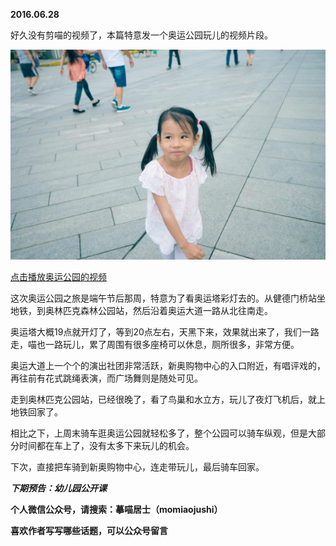 
          
            
**2016.06.28**

好久没有剪喵的视频了，本篇特意发一个奥运公园玩儿的视频片段。



![](img/51001-ec87f8054770876c.jpg)




[点击播放奥运公园的视频](https://link.jianshu.com?t=http://v.qq.com/iframe/player.html?vid=w0308xwusi2&amp;tiny=0&amp;auto=0)

这次奥运公园之旅是端午节后那周，特意为了看奥运塔彩灯去的。从健德门桥站坐地铁，到奥林匹克森林公园站，然后沿着奥运大道一路从北往南走。

奥运塔大概19点就开灯了，等到20点左右，天黑下来，效果就出来了，我们一路走，喵也一路玩儿，累了周围有很多座椅可以休息，厕所很多，非常方便。

奥运大道上一个个的演出社团非常活跃，新奥购物中心的入口附近，有唱评戏的，再往前有花式跳绳表演，而广场舞则是随处可见。

走到奥林匹克公园站，已经很晚了，看了鸟巢和水立方，玩儿了夜灯飞机后，就上地铁回家了。

相比之下，上周末骑车逛奥运公园就轻松多了，整个公园可以骑车纵观，但是大部分时间都在车上了，没有太多下来玩儿的机会。

下次，直接把车骑到新奥购物中心，连走带玩儿，最后骑车回家。


***下期预告：幼儿园公开课***


**个人微信公众号，请搜索：摹喵居士（momiaojushi）**

**喜欢作者写写哪些话题，可以公众号留言**

          
        